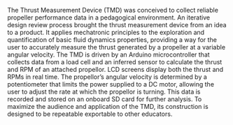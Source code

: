 The Thrust Measurement Device (TMD) was conceived to collect reliable propeller performance data in a pedagogical environment. An iterative design review process brought the thrust measurement device from an idea to a product. It applies mechatronic principles to the exploration and quantification of basic fluid dynamics properties, providing a way for the user to accurately measure the thrust generated by a propeller at a variable angular velocity. The TMD is driven by an Arduino microcontroller that collects data from a load cell and an inferred sensor to calculate the thrust and RPM of an attached propellor. LCD screens display both the thrust and RPMs in real time. The propellor’s angular velocity is determined by a potentiometer that limits the power supplied to a DC motor, allowing the user to adjust the rate at which the propellor is turning. This data is recorded and stored on an onboard SD card for further analysis. To maximize the audience and application of the TMD, its construction is designed to be repeatable exportable to other educators.
